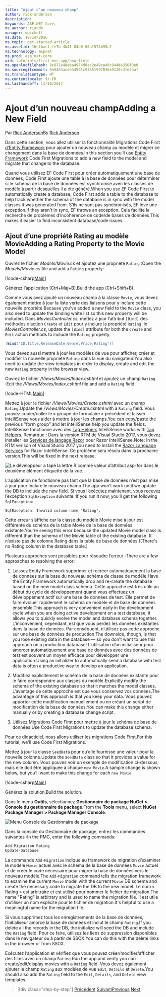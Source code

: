 ```yaml
---
title: "Ajout d’un nouveau champ"
author: rick-anderson
description: 
keywords: ASP.NET Core,
ms.author: riande
manager: wpickett
ms.date: 10/14/2016
ms.topic: get-started-article
ms.assetid: 16efbacf-fe7b-4b41-84b0-06a1574b95c2
ms.technology: aspnet
ms.prod: asp.net-core
uid: tutorials/first-mvc-app/new-field
ms.openlocfilehash: 9c872a48aba4974ddac2e49ca40c944da356f0e0
ms.sourcegitcommit: 9a9483aceb34591c97451997036a9120c3fe2baf
ms.translationtype: HT
ms.contentlocale: fr-FR
ms.lasthandoff: 11/10/2017
---
```

# <a name="adding-a-new-field"></a><span data-ttu-id="35e63-103">Ajout d’un nouveau champ</span><span class="sxs-lookup"><span data-stu-id="35e63-103">Adding a New Field</span></span>

<span data-ttu-id="35e63-104">Par [Rick Anderson](https://twitter.com/RickAndMSFT)</span><span class="sxs-lookup"><span data-stu-id="35e63-104">By [Rick Anderson](https://twitter.com/RickAndMSFT)</span></span>

<span data-ttu-id="35e63-105">Dans cette section, vous allez utiliser la fonctionnalité Migrations Code First [d’Entity Framework](https://docs.microsoft.com/ef/core/get-started/aspnetcore/new-db) pour ajouter un nouveau champ au modèle et migrer ce changement dans la base de données.</span><span class="sxs-lookup"><span data-stu-id="35e63-105">In this section you'll use [Entity Framework](https://docs.microsoft.com/ef/core/get-started/aspnetcore/new-db) Code First Migrations to add a new field to the model and migrate that change to the database.</span></span>

<span data-ttu-id="35e63-106">Quand vous utilisez EF Code First pour créer automatiquement une base de données, Code First ajoute une table à la base de données pour déterminer si le schéma de la base de données est synchronisé avec les classes de modèle à partir desquelles il a été généré.</span><span class="sxs-lookup"><span data-stu-id="35e63-106">When you use EF Code First to automatically create a database, Code First adds a table to the database to help track whether the schema of the database is in sync with the model classes it was generated from.</span></span> <span data-ttu-id="35e63-107">S’ils ne sont pas synchronisés, EF lève une exception.</span><span class="sxs-lookup"><span data-stu-id="35e63-107">If they aren't in sync, EF throws an exception.</span></span> <span data-ttu-id="35e63-108">Cela facilite la recherche de problèmes d’incohérence de code/de bases de données.</span><span class="sxs-lookup"><span data-stu-id="35e63-108">This makes it easier to find inconsistent database/code issues.</span></span>

## <a name="adding-a-rating-property-to-the-movie-model"></a><span data-ttu-id="35e63-109">Ajout d’une propriété Rating au modèle Movie</span><span class="sxs-lookup"><span data-stu-id="35e63-109">Adding a Rating Property to the Movie Model</span></span>

<span data-ttu-id="35e63-110">Ouvrez le fichier *Models/Movie.cs* et ajoutez une propriété `Rating` :</span><span class="sxs-lookup"><span data-stu-id="35e63-110">Open the *Models/Movie.cs* file and add a `Rating` property:</span></span>

[!code-csharp[Main](start-mvc/sample/MvcMovie/Models/MovieDateRating.cs?highlight=11&range=7-18)]

<span data-ttu-id="35e63-111">Générez l’application (Ctrl+Maj+B).</span><span class="sxs-lookup"><span data-stu-id="35e63-111">Build the app (Ctrl+Shift+B).</span></span>

<span data-ttu-id="35e63-112">Comme vous avez ajouté un nouveau champ à la classe `Movie`, vous devez également mettre à jour la liste verte des liaisons pour y inclure cette nouvelle propriété.</span><span class="sxs-lookup"><span data-stu-id="35e63-112">Because you've added a new field to the `Movie` class, you also need to update the binding white list so this new property will be included.</span></span> <span data-ttu-id="35e63-113">Dans *MoviesController.cs*, mettez à jour l’attribut `[Bind]` des méthodes d’action `Create` et `Edit` pour y inclure la propriété `Rating` :</span><span class="sxs-lookup"><span data-stu-id="35e63-113">In *MoviesController.cs*, update the `[Bind]` attribute for both the `Create` and `Edit` action methods to include the `Rating` property:</span></span>

```csharp
[Bind("ID,Title,ReleaseDate,Genre,Price,Rating")]
   ```

<span data-ttu-id="35e63-114">Vous devez aussi mettre à jour les modèles de vue pour afficher, créer et modifier la nouvelle propriété `Rating` dans la vue du navigateur.</span><span class="sxs-lookup"><span data-stu-id="35e63-114">You also need to update the view templates in order to display, create and edit the new `Rating` property in the browser view.</span></span>

<span data-ttu-id="35e63-115">Ouvrez le fichier */Views/Movies/Index.cshtml* et ajoutez un champ `Rating` :</span><span class="sxs-lookup"><span data-stu-id="35e63-115">Edit the */Views/Movies/Index.cshtml* file and add a `Rating` field:</span></span>

[!code-HTML[Main](start-mvc/sample/MvcMovie/Views/Movies/IndexGenreRating.cshtml?highlight=17,39&range=24-64)]

<span data-ttu-id="35e63-116">Mettez à jour le fichier */Views/Movies/Create.cshtml* avec un champ `Rating`.</span><span class="sxs-lookup"><span data-stu-id="35e63-116">Update the */Views/Movies/Create.cshtml* with a `Rating` field.</span></span> <span data-ttu-id="35e63-117">Vous pouvez copier/coller le « groupe de formulaire » précédent et laisser IntelliSense vous aider à mettre à jour les champs.</span><span class="sxs-lookup"><span data-stu-id="35e63-117">You can copy/paste the previous "form group" and let intelliSense help you update the fields.</span></span> <span data-ttu-id="35e63-118">IntelliSense fonctionne avec des [Tag Helpers](xref:mvc/views/tag-helpers/intro).</span><span class="sxs-lookup"><span data-stu-id="35e63-118">IntelliSense works with [Tag Helpers](xref:mvc/views/tag-helpers/intro).</span></span> <span data-ttu-id="35e63-119">Remarque : Dans la version RTM de Visual Studio 2017, vous devez installer les [Services de langage Razor](https://marketplace.visualstudio.com/items?itemName=ms-madsk.RazorLanguageServices) pour Razor IntelliSense.</span><span class="sxs-lookup"><span data-stu-id="35e63-119">Note: In the RTM verison of Visual Studio 2017 you need to install the [Razor Language Services](https://marketplace.visualstudio.com/items?itemName=ms-madsk.RazorLanguageServices) for Razor intelliSense.</span></span> <span data-ttu-id="35e63-120">Ce problème sera résolu dans la prochaine version.</span><span class="sxs-lookup"><span data-stu-id="35e63-120">This will be fixed in the next release.</span></span>

![Le développeur a tapé la lettre R comme valeur d’attribut asp-for dans le deuxième élément étiquette de la vue.](new-field/_static/cr.png)

<span data-ttu-id="35e63-124">L’application ne fonctionne pas tant que la base de données n’est pas mise à jour pour inclure le nouveau champ.</span><span class="sxs-lookup"><span data-stu-id="35e63-124">The app won't work until we update the DB to include the new field.</span></span> <span data-ttu-id="35e63-125">Si vous l’exécutez maintenant, vous recevez l’exception `SqlException` suivante :</span><span class="sxs-lookup"><span data-stu-id="35e63-125">If you run it now, you'll get the following `SqlException`:</span></span>

`SqlException: Invalid column name 'Rating'.`

<span data-ttu-id="35e63-126">Cette erreur s’affiche car la classe du modèle Movie mise à jour est différente du schéma de la table Movie de la base de données existante.</span><span class="sxs-lookup"><span data-stu-id="35e63-126">You're seeing this error because the updated Movie model class is different than the schema of the Movie table of the existing database.</span></span> <span data-ttu-id="35e63-127">(Il n’existe pas de colonne Rating dans la table de base de données.)</span><span class="sxs-lookup"><span data-stu-id="35e63-127">(There's no Rating column in the database table.)</span></span>

<span data-ttu-id="35e63-128">Plusieurs approches sont possibles pour résoudre l’erreur :</span><span class="sxs-lookup"><span data-stu-id="35e63-128">There are a few approaches to resolving the error:</span></span>

1. <span data-ttu-id="35e63-129">Laissez Entity Framework supprimer et recréer automatiquement la base de données sur la base du nouveau schéma de classe de modèle.</span><span class="sxs-lookup"><span data-stu-id="35e63-129">Have the Entity Framework automatically drop and re-create the database based on the new model class schema.</span></span> <span data-ttu-id="35e63-130">Cette approche est très utile au début du cycle de développement quand vous effectuez un développement actif sur une base de données de test. Elle permet de faire évoluer rapidement le schéma de modèle et de base de données ensemble.</span><span class="sxs-lookup"><span data-stu-id="35e63-130">This approach is very convenient early in the development cycle when you are doing active development on a test database; it allows you to quickly evolve the model and database schema together.</span></span> <span data-ttu-id="35e63-131">L’inconvénient, cependant, est que vous perdez les données existantes dans la base de données. Par conséquent, n’utilisez pas cette approche sur une base de données de production.</span><span class="sxs-lookup"><span data-stu-id="35e63-131">The downside, though, is that you lose existing data in the database — so you don't want to use this approach on a production database!</span></span> <span data-ttu-id="35e63-132">L’utilisation d’un initialiseur pour amorcer automatiquement une base de données avec des données de test est souvent un moyen efficace pour développer une application.</span><span class="sxs-lookup"><span data-stu-id="35e63-132">Using an initializer to automatically seed a database with test data is often a productive way to develop an application.</span></span>

2. <span data-ttu-id="35e63-133">Modifiez explicitement le schéma de la base de données existante pour le faire correspondre aux classes du modèle.</span><span class="sxs-lookup"><span data-stu-id="35e63-133">Explicitly modify the schema of the existing database so that it matches the model classes.</span></span> <span data-ttu-id="35e63-134">L’avantage de cette approche est que vous conservez vos données.</span><span class="sxs-lookup"><span data-stu-id="35e63-134">The advantage of this approach is that you keep your data.</span></span> <span data-ttu-id="35e63-135">Vous pouvez apporter cette modification manuellement ou en créant un script de modification de la base de données.</span><span class="sxs-lookup"><span data-stu-id="35e63-135">You can make this change either manually or by creating a database change script.</span></span>

3. <span data-ttu-id="35e63-136">Utilisez Migrations Code First pour mettre à jour le schéma de base de données.</span><span class="sxs-lookup"><span data-stu-id="35e63-136">Use Code First Migrations to update the database schema.</span></span>

<span data-ttu-id="35e63-137">Pour ce didacticiel, nous allons utiliser les migrations Code First.</span><span class="sxs-lookup"><span data-stu-id="35e63-137">For this tutorial, we'll use Code First Migrations.</span></span>

<span data-ttu-id="35e63-138">Mettez à jour la classe `SeedData` pour qu’elle fournisse une valeur pour la nouvelle colonne.</span><span class="sxs-lookup"><span data-stu-id="35e63-138">Update the `SeedData` class so that it provides a value for the new column.</span></span> <span data-ttu-id="35e63-139">Vous pouvez voir un exemple de modification ci-dessous, mais elle doit être appliquée à chaque `new Movie`.</span><span class="sxs-lookup"><span data-stu-id="35e63-139">A sample change is shown below, but you'll want to make this change for each `new Movie`.</span></span>

[!code-csharp[Main](start-mvc/sample/MvcMovie/Models/SeedDataRating.cs?name=snippet1&highlight=6)]

<span data-ttu-id="35e63-140">Générez la solution.</span><span class="sxs-lookup"><span data-stu-id="35e63-140">Build the solution.</span></span>

<span data-ttu-id="35e63-141">Dans le menu **Outils**, sélectionnez **Gestionnaire de package NuGet > Console du gestionnaire de package**.</span><span class="sxs-lookup"><span data-stu-id="35e63-141">From the **Tools** menu, select **NuGet Package Manager > Package Manager Console**.</span></span>

  ![Menu Console du Gestionnaire de package](adding-model/_static/pmc.png)

<span data-ttu-id="35e63-143">Dans la console du Gestionnaire de package, entrez les commandes suivantes :</span><span class="sxs-lookup"><span data-stu-id="35e63-143">In the PMC, enter the following commands:</span></span>

```powershell
Add-Migration Rating
Update-Database
```

<span data-ttu-id="35e63-144">La commande `Add-Migration` indique au framework de migration d’examiner le modèle `Movie` actuel avec le schéma de la base de données `Movie` actuel et de créer le code nécessaire pour migrer la base de données vers le nouveau modèle.</span><span class="sxs-lookup"><span data-stu-id="35e63-144">The `Add-Migration` command tells the migration framework to examine the current `Movie` model with the current `Movie` DB schema and create the necessary code to migrate the DB to the new model.</span></span> <span data-ttu-id="35e63-145">Le nom « Rating » est arbitraire et est utilisé pour nommer le fichier de migration.</span><span class="sxs-lookup"><span data-stu-id="35e63-145">The name "Rating" is arbitrary and is used to name the migration file.</span></span> <span data-ttu-id="35e63-146">Il est utile d’utiliser un nom explicite pour le fichier de migration.</span><span class="sxs-lookup"><span data-stu-id="35e63-146">It's helpful to use a meaningful name for the migration file.</span></span>

<span data-ttu-id="35e63-147">Si vous supprimez tous les enregistrements de la base de données, l’initialiseur amorce la base de données et inclut le champ `Rating`.</span><span class="sxs-lookup"><span data-stu-id="35e63-147">If you delete all the records in the DB, the initialize will seed the DB and include the `Rating` field.</span></span> <span data-ttu-id="35e63-148">Pour ce faire, utilisez les liens de suppression disponibles dans le navigateur ou à partir de SSOX.</span><span class="sxs-lookup"><span data-stu-id="35e63-148">You can do this with the delete links in the browser or from SSOX.</span></span>

<span data-ttu-id="35e63-149">Exécutez l’application et vérifiez que vous pouvez créer/modifier/afficher des films avec un champ `Rating`.</span><span class="sxs-lookup"><span data-stu-id="35e63-149">Run the app and verify you can create/edit/display movies with a `Rating` field.</span></span> <span data-ttu-id="35e63-150">Vous devez également ajouter le champ `Rating` aux modèles de vue `Edit`, `Details` et `Delete`.</span><span class="sxs-lookup"><span data-stu-id="35e63-150">You should also add the `Rating` field to the `Edit`, `Details`, and `Delete` view templates.</span></span>

>[!div class="step-by-step"]
<span data-ttu-id="35e63-151">[Précédent](search.md)
[Suivant](validation.md)</span><span class="sxs-lookup"><span data-stu-id="35e63-151">[Previous](search.md)
[Next](validation.md)</span></span>  
